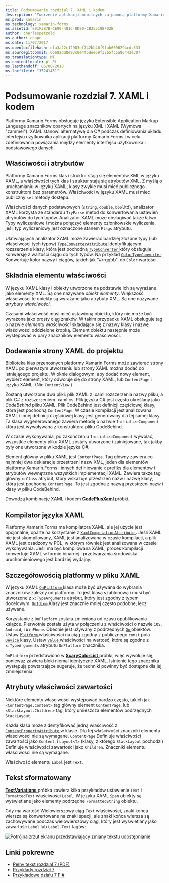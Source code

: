 ```yaml
---
title: Podsumowanie rozdział 7. XAML i kodem
description: 'Tworzenie aplikacji mobilnych za pomocą platformy Xamarin.Forms: Podsumowanie rozdział 7. XAML i kodem'
ms.prod: xamarin
ms.technology: xamarin-forms
ms.assetid: E91F387B-CE90-481C-8D90-CB25519BFD2B
author: charlespetzold
ms.author: chape
ms.date: 11/07/2017
ms.openlocfilehash: efa3a22c12983ef742bb46f91ab6096294cdc533
ms.sourcegitcommit: 66682dd8e93c0e4f5dee69f32b5fc5a96443e307
ms.translationtype: MT
ms.contentlocale: pl-PL
ms.lasthandoff: 06/08/2018
ms.locfileid: "35241451"
---
```

# <a name="summary-of-chapter-7-xaml-vs-code"></a>Podsumowanie rozdział 7. XAML i kodem

Platformy Xamarin.Forms obsługuje języku Extensible Application Markup Language znaczników opartych na języku XML i XAML (Wymowa "zammel"). XAML stanowi alternatywę dla C# podczas definiowania układu interfejsu użytkownika aplikacji platformy Xamarin.Forms i w celu zdefiniowania powiązania między elementy interfejsu użytkownika i podstawowego danych.

## <a name="properties-and-attributes"></a>Właściwości i atrybutów

Platformy Xamarin.Forms klas i struktur stają się elementów XML w języku XAML, a właściwości tych klas i struktur stają się atrybutów XML. Z myślą o uruchamianiu w języku XAML, klasy zwykle musi mieć publicznego konstruktora bez parametrów. Właściwości w języku XAML musi mieć publiczny `set` metody dostępu.

Właściwości danych podstawowych (`string`, `double`, `bool`itd), analizator XAML korzysta ze standardu `TryParse` metod do konwertowania ustawień atrybutów do tych typów. Analizator XAML może obsługiwać także łatwo Typy wyliczeniowe i można połączyć elementy członkowskie wyliczenia, jeśli typ wyliczeniowy jest oznaczone stanem `Flags` atrybutu.

Ułatwiających analizator XAML może zawierać bardziej złożone typy (lub właściwości tych typów) [ `TypeConverterAttribute` ](https://developer.xamarin.com/api/type/Xamarin.Forms.TypeConverterAttribute/) identyfikującym rozszerzenie klasy, która jest pochodną [ `TypeConverter` ](https://developer.xamarin.com/api/type/Xamarin.Forms.TypeConverter/) który obsługuje konwersję z wartości ciągu do tych typów. Na przykład [ `ColorTypeConverter` ](https://developer.xamarin.com/api/type/Xamarin.Forms.ColorTypeConverter/) Konwertuje kolor nazwy i ciągów, takich jak "#rrggbb", do `Color` wartości.

## <a name="property-element-syntax"></a>Składnia elementu właściwości

W języku XAML klasy i obiekty utworzone na podstawie ich są wyrażane jako elementy XML. Są one nazywane *obiekt elementy*. Większość właściwości te obiekty są wyrażane jako atrybuty XML. Są one nazywane *atrybuty właściwości*.

Czasami właściwość musi mieć ustawioną obiektu, który nie może być wyrażona jako prosty ciąg znaków. W takim przypadku XAML obsługuje tag o nazwie *elementu właściwości* składający się z nazwy klasy i nazwę właściwości oddzielone kropką. Element obiektu następnie może występować w pary znaczników elementu właściwości.

## <a name="adding-a-xaml-page-to-your-project"></a>Dodawanie strony XAML do projektu

Biblioteka klas przenośnych platformy Xamarin.Forms może zawierać strony XAML po pierwszym utworzeniu lub strony XAML można dodać do istniejącego projektu. W oknie dialogowym, aby dodać nowy element, wybierz element, który odwołuje się do strony XAML, lub `ContentPage` i języka XAML. (Nie `ContentView`.)

Zostaną utworzone dwa pliki: plik XAML z .xaml rozszerzenia nazwy pliku, a plik C# z rozszerzeniem. xaml.cs. Plik języka C# jest często określany jako *CodeBehind* pliku XAML. Plik CodeBehind jest definicji częściowej klasy, która jest pochodną `ContentPage`. W czasie kompilacji jest analizowana XAML i innej definicji częściowej klasy jest generowany dla tej samej klasy. Ta klasa wygenerowanego zawiera metodę o nazwie `InitializeComponent` która jest wywoływana z konstruktora pliku CodeBehind.

W czasie wykonywania, po zakończeniu `InitializeComponent` wywołać, wszystkie elementy pliku XAML zostały utworzone i zainicjowane, tak jakby były one utworzone w kodzie języka C#.

Element główny w pliku XAML jest `ContentPage`. Tag główny zawiera co najmniej dwa deklaracje przestrzeni nazw XML, jeden dla elementów platformy Xamarin.Forms i innych definiowanie `x` prefiks dla elementów i atrybutów wewnętrzne wszystkich implementacji XAML. Zawiera także tag główny `x:Class` atrybut, który wskazuje przestrzeń nazw i nazwę klasy, która jest pochodną `ContentPage`. To jest zgodna z nazwą przestrzeni nazw i klasy w pliku CodeBehind.

Dowodzą kombinację XAML i kodem [ **CodePlusXaml** ](https://github.com/xamarin/xamarin-forms-book-samples/tree/master/Chapter07) próbki.

## <a name="the-xaml-compiler"></a>Kompilator języka XAML

Platformy Xamarin.Forms ma kompilatora XAML, ale jej użycie jest opcjonalne, oparte na korzystanie z [ `XamlCompilationAttribute` ](https://developer.xamarin.com/api/type/Xamarin.Forms.Xaml.XamlCompilationAttribute/). Jeśli XAML nie jest skompilowany, XAML jest analizowana w czasie kompilacji, a plik XAML jest osadzony w PCL, w którym również jest analizowana w czasie wykonywania. Jeśli ma być kompilowana XAML, proces kompilacji konwertuje XAML w formie binarnej i przetwarzania środowiska uruchomieniowego jest bardziej wydajny.

## <a name="platform-specificity-in-the-xaml-file"></a>Szczegółowością platformy w pliku XAML

W języku XAML [ `OnPlatform` ](https://developer.xamarin.com/api/type/Xamarin.Forms.OnPlatform%3CT%3E/) klasa może być używana do wybrania znaczników zależny od platformy. To jest klasą szablonową i musi być utworzone z `x:TypeArguments` atrybut, który jest zgodny z typem docelowym. [ `OnIdiom` ](https://developer.xamarin.com/api/type/Xamarin.Forms.OnIdiom%3CT%3E/) Klasy jest znacznie mniej często podobne, lecz używane.

Korzystanie z `OnPlatform` została zmieniona od czasu opublikowania książce. Pierwotnie została użyta w połączeniu z właściwości o nazwie `iOS`, `Android`, i `WinPhone`. Obecnie jest używany z podrzędnych [ `On` ](https://developer.xamarin.com/api/type/Xamarin.Forms.On/) obiektów. Ustaw [ `Platform` ](https://developer.xamarin.com/api/property/Xamarin.Forms.On.Platform/) właściwości na ciąg zgodny z publicznego `const` pola [ `Device` ](https://developer.xamarin.com/api/type/Xamarin.Forms.Device/) klasy. Ustaw [ `Value` ](https://developer.xamarin.com/api/property/Xamarin.Forms.On.Value/) właściwości na wartość, które są zgodne z `x:TypeArguments` atrybutu `OnPlatform` znacznika.

`OnPlatform` przedstawiono w [ **ScaryColorList** ](https://github.com/xamarin/xamarin-forms-book-samples/tree/master/Chapter07/ScaryColorList) próbki, więc wywołuje się, ponieważ zawiera bloki niemal identyczne XAML. Istnienie tego znacznika występują powtarzające sugeruje, że techniki powinny być dostępne dla jej zmniejszenia.

## <a name="the-content-property-attributes"></a>Atrybuty właściwości zawartości

Niektóre elementy właściwości występować bardzo często, takich jak `<ContentPage.Content>` tag główny element `ContentPage`, lub `<StackLayout.Children>` tag, który umieszcza elementów podrzędnych `StackLayout`.

Każda klasa może zidentyfikować jedną właściwość z [ `ContentPropertyAttribute` ](https://developer.xamarin.com/api/type/Xamarin.Forms.ContentPropertyAttribute/) w klasie. Dla tej właściwości znaczniki elementu właściwości nie są wymagane. `ContentPage` Definiuje właściwości zawartości jako `Content`, i `Layout<T>` (klasy, z którego `StackLayout` pochodzi) Definiuje właściwości zawartości jako `Children`. Znaczniki elementu właściwości nie są wymagane.

Właściwość elementu `Label` jest `Text`.

## <a name="formatted-text"></a>Tekst sformatowany

[ **TextVariations** ](https://github.com/xamarin/xamarin-forms-book-samples/tree/master/Chapter07/TextVariations) próbka zawiera kilka przykładów ustawienie `Text` i `FormattedText` właściwości `Label`. W języku XAML `Span` obiekty są wyświetlane jako elementy podrzędne `FormattedString` obiektu.

 Gdy ma wartość Wielowierszowy ciąg `Text` właściwości, znaki końca wiersza są konwertowane na znaki spacji, ale znaki końca wiersza są zachowywane podczas wielowierszowy ciąg, który jest wyświetlany jako zawartość `Label` lub `Label.Text` tagów:

 [![Potrójna zrzut ekranu przedstawiający zmiany tekstu udostępnianie](images/ch07fg03-small.png "odmiany tekst sformatowany")](images/ch07fg03-large.png#lightbox "odmiany tekst sformatowany")



## <a name="related-links"></a>Linki pokrewne

- [Pełny tekst rozdział 7 (PDF)](https://download.xamarin.com/developer/xamarin-forms-book/XamarinFormsBook-Ch07-Apr2016.pdf)
- [Przykłady rozdział 7](https://github.com/xamarin/xamarin-forms-book-samples/tree/master/Chapter07)
- [Przykładowe działu 7 F #](https://github.com/xamarin/xamarin-forms-book-samples/tree/master/Chapter07/FS/CodePlusXaml)
